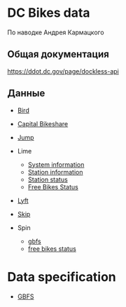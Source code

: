# DC Bikes data
По наводке Андрея Кармацкого


## Общая документация
https://ddot.dc.gov/page/dockless-api


## Данные
* [Bird](https://gbfs.bird.co/dc)
* [Capital Bikeshare](https://gbfs.capitalbikeshare.com/gbfs/gbfs.json)
* [Jump](https://dc.jumpmobility.com/opendata)
* Lime
    * [System information](https://lime.bike/api/partners/v1/gbfs/system_information.json)
    * [Station information](https://lime.bike/api/partners/v1/gbfs/station_information.json)
    * [Station status](https://lime.bike/api/partners/v1/gbfs/station_status.json)
    * [Free Bikes Status](https://lime.bike/api/partners/v1/gbfs/free_bike_status.json)

* [Lyft](https://s3.amazonaws.com/lyft-lastmile-production-iad/lbs/dca/free_bike_status.json)
* [Skip](https://us-central1-waybots-production.cloudfunctions.net/dcFreeBikeStatus)
* Spin 
    * [gbfs](https://api.spin.pm/api/gbfs/v1/washington_dc/gbfs)
    * [free bikes status](https://web.spin.pm/api/gbfs/v1/washington_dc/free_bike_status)


# Data specification
* [GBFS](https://github.com/NABSA/gbfs)
 







